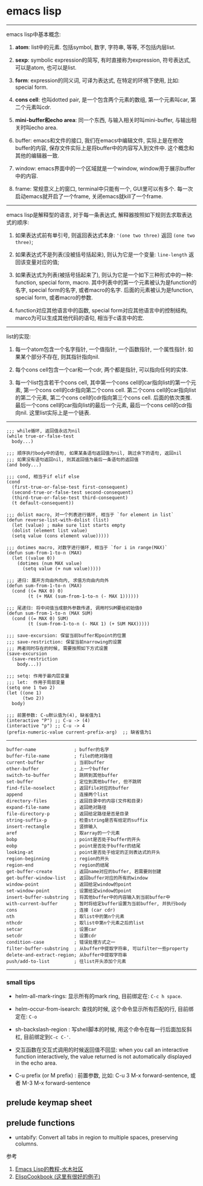 # emacs lisp

---

emacs lisp中基本概念:

1. **atom**: list中的元素. 包括symbol, 数字, 字符串, 等等, 不包括内层list.

2. **sexp**: symbolic expression的简写, 有时直接称为expression, 符号表达式, 可以是atom, 也可以是list. 

3. **form**: expression的同义词, 可译为表达式, 在特定的环境下使用, 比如: special form.

4. **cons cell**: 也叫dotted  pair, 是一个包含两个元素的数组, 第一个元素叫car, 第二个元素叫cdr.

5. **mini-buffer和echo area**:  同一个东西, 与输入相关时叫mini-buffer, 与输出相关时叫echo area.

6. buffer: emacs和文件的接口, 我们在emacs中编辑文件, 实际上是在修改buffer的内容, 保存文件实际上是将buffer中的内容写入到文件中. 这个概念和其他的编辑器一致.

7. window: emacs界面中的一个区域就是一个window, window用于展示buffer中的内容. 

8. frame: 常规意义上的窗口, terminal中只能有一个, GUI里可以有多个. 每一次启动emacs就开启了一个frame, 关闭emacs就kill了一个frame.

---

emacs lisp是解释型的语言,  对于每一条表达式, 解释器按照如下规则去求取表达式的顺序:

1. 如果表达式前有单引号, 则返回表达式本身: `'(one two three)` 返回 `(one two three)`;

2. 如果表达式不是列表(没被括号括起来), 则认为它是一个变量: `line-length` 返回该变量对应的值;

3. 如果表达式为列表(被括号括起来了), 则认为它是一个如下三种形式中的一种: function, special form, macro. 其中列表中的第一个元素被认为是function的名字, special form的名字, 或者macro的名字. 后面的元素被认为是function, special form, 或者macro的参数.

4. function对应其他语言中的函数, special form对应其他语言中的控制结构, marco为可以生成其他代码的语句, 相当于c语言中的宏.

---

list的实现:

1. 每一个atom包含一个名字指针, 一个值指针, 一个函数指针, 一个属性指针.  如果某个部分不存在, 则其指针指向nil.

2. 每个cons cell包含一个car和一个cdr, 两个都是指针, 可以指向任何的实体.

3. 每一个list包含若干个cons cell, 其中第一个cons cell的car指向list的第一个元素, 第一个cons cell的cdr指向第二个cons cell. 第二个cons cell的car指向list的第二个元素, 第二个cons cell的cdr指向第三个cons cell. 后面的依次类推. 最后一个cons cell的car指向list的最后一个元素, 最后一个cons cell的cdr指向nil. 这里list实际上是一个链表. 

---

```emacs-lisp
;;; while循环, 返回值永远为nil
(while true-or-false-test
  body...)

;;; 顺序执行body中的语句, 如果某条语句返回值为nil, 跳过余下的语句, 返回nil
;;; 如果没有语句返回nil, 则其返回值为最后一条语句的返回值
(and body...)

;;; cond, 相当于if elif else
(cond
  (first-true-or-false-test first-consequent)
  (second-true-or-false-test second-consequent)
  (third-true-or-false-test third-consequent)
  (t default-consequent))

;;; dolist macro, 对一个列表进行循环, 相当于 `for element in list`
(defun reverse-list-with-dolist (list)
  (let (value) ; make sure list starts empty
  (dolist (element list value)
  (setq value (cons element value)))))

;;; dotimes macro, 对数字进行循环, 相当于 `for i in range(MAX)`
(defun sum-from-1-to-n (MAX)
  (let ((value 0))
    (dotimes (num MAX value)
      (setq value (+ num value)))))

;;; 递归: 展开方向由外向内, 求值方向由内向外
(defun sum-from-1-to-n (MAX)
  (cond ((= MAX 0) 0)
        (t (+ MAX (sum-from-1-to-n (- MAX 1))))))

;;; 尾递归: 将中间值当成额外参数传递, 调用时SUM要给初始值0
(defun sum-from-1-to-n (MAX SUM)
  (cond ((= MAX 0) SUM)
        (t (sum-from-1-to-n (- MAX 1) (+ SUM MAX)))))

;;; save-excursion: 保留当前buffer和point的位置
;;; save-restriction: 保留当前narrowing的设置
;;; 两者同时存在的时候, 需要按照如下方式设置
(save-excursion
  (save-restriction
    body...))

;;; setq: 作用于最内层变量
;;; let:  作用于局部变量
(setq one 1 two 2)   
(let ((one 1)
      (two 2))
  body)
  
;;; 前置参数: C-u默认值为(4), 缺省值为1
(interactive "P") ;; C-u -> (4)
(interactive "p") ;; C-u -> 4
(prefix-numeric-value current-prefix-arg)  ;; 缺省值为1
```

---

```emacs-lisp
buffer-name              ; buffer的名字
buffer-file-name         ; file的绝对路径
current-buffer           ; 当前buffer
other-buffer             ; 上一个buffer
switch-to-buffer         ; 跳转到其他buffer
set-buffer               ; 定位到其他buffer, 但不跳转
find-file-noselect       ; 返回file对应的buffer
append                   ; 连接两个list
directory-files          ; 返回目录中的内容(文件和目录)
expand-file-name         ; 返回绝对路径
file-directory-p         ; 返回给定路径是否是目录
string-suffix-p          ; 检查string是否有给定的suffix
insert-rectangle         ; 竖排输入
aref                     ; 取array的一个元素
bobp                     ; point是否处于buffer的开头
eobp                     ; point是否处于buffer的结尾
looking-at               ; point是否处于给定的正则表达式的开头
region-beginning         ; region的开头
region-end               ; region的结尾
get-buffer-create        ; 返回name对应的buffer, 若需要则创建
get-buffer-window-list   ; 返回buffer对应的所有的window
window-point             ; 返回给定window的point
set-window-point         ; 设置给定window的point
insert-buffer-substring  ; 将其他buffer中的内容输入到当前buffer中
with-current-buffer      ; 暂时将给定buffer设置为当前buffer, 并执行body
cons                     ; 连接 (car cdr)
nth                      ; 取list中的第n个元素
nthcdr                   ; 取list中第n个元素之后的list
setcar                   ; 设置car  
setcdr                   ; 设置cdr
condition-case           ; 错误处理方式之一
filter-buffer-substring  ; 从buffer中提取字符串, 可以filter一些property
delete-and-extract-region; 从buffer中提取字符串
push/add-to-list         ; 往list开头添加个元素
```

---

### small tips

* helm-all-mark-rings: 显示所有的mark ring, 目前绑定在: `C-c h space`.

* helm-occur-from-isearch: 查找的时候, 这个命令显示所有匹配的行, 目前绑定在: `C-o`

* sh-backslash-region : 写shell脚本的时候, 用这个命令在每一行后面加反斜杠, 目前绑定到`C-c C-'`.

* 交互函数在交互式调用的时候返回值不回显:  when you call an interactive function interactively, the value returned is not automatically displayed in the echo area.

* C-u prefix (or M prefix) : 前置参数, 比如: C-u 3 M-x forward-sentence, 或者 M-3 M-x forward-sentence

## prelude keymap sheet

## prelude functions

* untabify: Convert all tabs in region to multiple spaces, preserving columns.

参考

1. [Emacs Lisp的教程-水木社区](http://smacs.github.io/elisp/)
2. [ElispCookbook (这里有很好的例子)](https://www.emacswiki.org/emacs/ElispCookbook)


